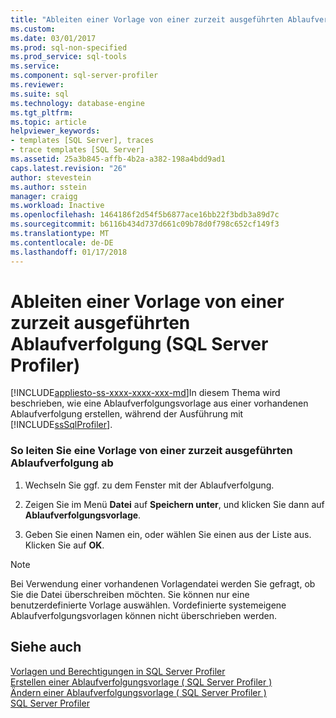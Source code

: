 ```yaml
---
title: "Ableiten einer Vorlage von einer zurzeit ausgeführten Ablaufverfolgung (SQL Server Profiler) | Microsoft Docs"
ms.custom: 
ms.date: 03/01/2017
ms.prod: sql-non-specified
ms.prod_service: sql-tools
ms.service: 
ms.component: sql-server-profiler
ms.reviewer: 
ms.suite: sql
ms.technology: database-engine
ms.tgt_pltfrm: 
ms.topic: article
helpviewer_keywords:
- templates [SQL Server], traces
- trace templates [SQL Server]
ms.assetid: 25a3b845-affb-4b2a-a382-198a4bdd9ad1
caps.latest.revision: "26"
author: stevestein
ms.author: sstein
manager: craigg
ms.workload: Inactive
ms.openlocfilehash: 1464186f2d54f5b6877ace16bb22f3bdb3a89d7c
ms.sourcegitcommit: b6116b434d737d661c09b78d0f798c652cf149f3
ms.translationtype: MT
ms.contentlocale: de-DE
ms.lasthandoff: 01/17/2018
---
```

# <a name="derive-a-template-from-a-running-trace-sql-server-profiler"></a>Ableiten einer Vorlage von einer zurzeit ausgeführten Ablaufverfolgung (SQL Server Profiler)
[!INCLUDE[appliesto-ss-xxxx-xxxx-xxx-md](../../includes/appliesto-ss-xxxx-xxxx-xxx-md.md)]In diesem Thema wird beschrieben, wie eine Ablaufverfolgungsvorlage aus einer vorhandenen Ablaufverfolgung erstellen, während der Ausführung mit [!INCLUDE[ssSqlProfiler](../../includes/sssqlprofiler-md.md)].  
  
### <a name="to-derive-a-template-from-a-running-trace"></a>So leiten Sie eine Vorlage von einer zurzeit ausgeführten Ablaufverfolgung ab  
  
1.  Wechseln Sie ggf. zu dem Fenster mit der Ablaufverfolgung.  
  
2.  Zeigen Sie im Menü **Datei** auf **Speichern unter**, und klicken Sie dann auf **Ablaufverfolgungsvorlage**.  
  
3.  Geben Sie einen Namen ein, oder wählen Sie einen aus der Liste aus. Klicken Sie auf **OK**.  
  
> [!NOTE]  
>  Bei Verwendung einer vorhandenen Vorlagendatei werden Sie gefragt, ob Sie die Datei überschreiben möchten. Sie können nur eine benutzerdefinierte Vorlage auswählen. Vordefinierte systemeigene Ablaufverfolgungsvorlagen können nicht überschrieben werden.  
  
## <a name="see-also"></a>Siehe auch  
 [Vorlagen und Berechtigungen in SQL Server Profiler](../../tools/sql-server-profiler/sql-server-profiler-templates-and-permissions.md)   
 [Erstellen einer Ablaufverfolgungsvorlage &#40; SQL Server Profiler &#41;](../../tools/sql-server-profiler/create-a-trace-template-sql-server-profiler.md)   
 [Ändern einer Ablaufverfolgungsvorlage &#40; SQL Server Profiler &#41;](../../tools/sql-server-profiler/modify-a-trace-template-sql-server-profiler.md)   
 [SQL Server Profiler](../../tools/sql-server-profiler/sql-server-profiler.md)  
  
  
